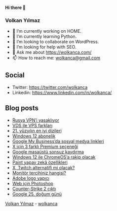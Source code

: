 #### Hi there 👋

### Volkan Yılmaz

- 🔭 I’m currently working on HOME.
- 🌱 I’m currently learning Python.
- 👯 I’m looking to collaborate on WordPress.
- 🤔 I’m looking for help with SEO.
- 💬 Ask me about https://wolkanca.com/
- 📫 How to reach me: wolkanca@gmail.com

## Social
- Twitter: https://twitter.com/wolkanca
- Linkedin: https://www.linkedin.com/in/wolkanca/



## Blog posts
<!-- BLOG-POST-LIST:START -->
- [Rusya VPN’i yasaklıyor](https://wolkanca.com/rusya-vpni-yasakliyor/)
- [VDS ile VPS farkları](https://wolkanca.com/vds-ile-vps-farklari/)
- [21. yüzyılın en iyi dizileri](https://wolkanca.com/21-yuzyilin-en-iyi-dizileri/)
- [Windows 12 abonelik](https://wolkanca.com/windows-12-abonelik/)
- [Google My Business’da sosyal medya linkleri](https://wolkanca.com/google-my-businessda-sosyal-medya-linkleri/)
- [X için 3 farklı Premium seçeneği](https://wolkanca.com/x-icin-3-farkli-premium-secenegi/)
- [Google masaüstü sonsuz kaydırma](https://wolkanca.com/google-masaustu-sonsuz-kaydirma/)
- [Windows 12 ile ChromeOS’a rakip olacak](https://wolkanca.com/windows-12-ile-chromeosa-rakip-olacak/)
- [Paint yapay zekâ özellikleri](https://wolkanca.com/paint-yapay-zeka-ozellikleri/)
- [X, Twitch alternatifi mi olacak?](https://wolkanca.com/x-twitch-alternatifi-mi-olacak/)
- [Monitör tercihiniz hangisi?](https://wolkanca.com/monitor-tercihiniz-hangisi/)
- [Adobe logo yapıcı](https://wolkanca.com/adobe-logo-yapici/)
- [Web için Photoshop](https://wolkanca.com/web-icin-photoshop/)
- [Counter-Strike 2 çıktı](https://wolkanca.com/counter-strike-2-cikti/)
- [Google 25. doğum günü](https://wolkanca.com/google-25-dogum-gunu/)
<!-- BLOG-POST-LIST:END -->


[Volkan Yılmaz](https://volkanyilmaz.com.tr/) - [wolkanca](https://wolkanca.com/)
